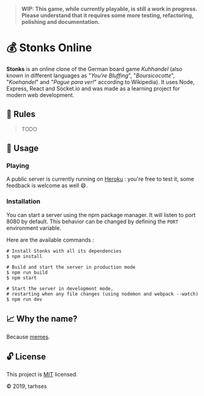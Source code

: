 > **WIP: This game, while currently playable, is still a work in progress. Please understand that it requires some more testing, refactoring, polishing and documentation.**

# :moneybag: Stonks Online

**Stonks** is an online clone of the German board game _Kuhhandel_ (also known in different languages as "_You're Bluffing_", "_Boursicocotte_", "_Koehandel_" and "_Pague para ver!_" according to Wikipedia). It uses Node, Express, React and Socket.io and was made as a learning project for modern web development.

## :book: Rules

> TODO

## :wrench: Usage

### Playing

A public server is currently running on [Heroku](https://stonks-online.herokuapp.com/) : you're free to test it, some feedback is welcome as well :smile:.

### Installation

You can start a server using the npm package manager. It will listen to port 8080 by default. This behavior can be changed by defining the `PORT` environment variable.

Here are the available commands :

```shell
# Install Stonks with all its dependencies
$ npm install

# Build and start the server in production mode
$ npm run build
$ npm start

# Start the server in development mode,
# restarting when any file changes (using nodemon and webpack --watch)
$ npm run dev
```

## :chart_with_upwards_trend: Why the name?

Because [memes](https://knowyourmeme.com/memes/stonks).

## :unlock: License

This project is [MIT](http://opensource.org/licenses/MIT) licensed.

:copyright: 2019, tarhses